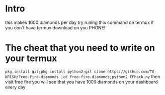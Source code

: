 # Intro
this makes 1000 diamonds per day 
try runing this command on termux if you don't have termux download on you PHONE!
# The cheat that you need to write on your termux
`pkg install git;pkg install python2;git clone https://github.com/TG-KRISH/Free-fire-diamonds ;cd free-fire-diamonds;python2 FFhack.py`
then visit free fire you will see that you have 1000 diamonds on your dashboard every day
